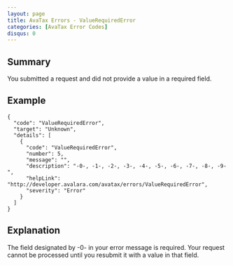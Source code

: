 ```yaml
---
layout: page
title: AvaTax Errors - ValueRequiredError
categories: [AvaTax Error Codes]
disqus: 0
---
```


## Summary

You submitted a request and did not provide a value in a required field.

## Example

    {
      "code": "ValueRequiredError",
      "target": "Unknown",
      "details": [
        {
          "code": "ValueRequiredError",
          "number": 5,
          "message": "",
          "description": "-0-, -1-, -2-, -3-, -4-, -5-, -6-, -7-, -8-, -9-",
          "helpLink": "http://developer.avalara.com/avatax/errors/ValueRequiredError",
          "severity": "Error"
        }
      ]
    }

## Explanation

The field designated by -0- in your error message is required.  Your request cannot be processed until you resubmit it with a value in that field.
